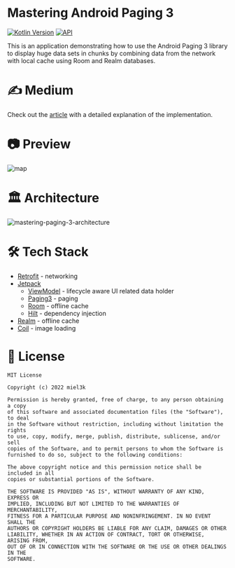 # Mastering Android Paging 3

[![Kotlin Version](https://img.shields.io/badge/Kotlin-1.7.x-blue.svg)](https://kotlinlang.org)
[![API](https://img.shields.io/badge/API-21%2B-brightgreen.svg?style=flat)](https://android-arsenal.com/api?level=21)

This is an application demonstrating how to use the Android Paging 3 library to display huge data sets in chunks by combining data from the network with local cache using Room and Realm databases.

# ✍️ Medium
Check out the [article](https://medium.com/@kuba.mielczarek96/android-paging-3-combine-network-and-local-data-using-room-and-realm-dea6435b6183) with a detailed explanation of the implementation.

# 📷 Preview
![map](https://user-images.githubusercontent.com/26262185/194933048-0de3bfc0-5f02-41e3-9be8-addf3b362646.gif)

# 🏛️ Architecture
![mastering-paging-3-architecture](https://user-images.githubusercontent.com/26262185/194933282-8b91d7c0-6475-4224-bf21-38a4d036f122.png)

# 🛠 Tech Stack
- [Retrofit](https://square.github.io/retrofit/) - networking
- [Jetpack](https://developer.android.com/jetpack)
  - [ViewModel](https://developer.android.com/topic/libraries/architecture/viewmodel) - lifecycle aware UI related data holder
  - [Paging3](https://developer.android.com/topic/libraries/architecture/paging/v3-overview) - paging 
  - [Room](https://developer.android.com/jetpack/androidx/releases/room) - offline cache
  - [Hilt](https://dagger.dev/hilt/) - dependency injection
- [Realm](https://github.com/realm/realm-java) - offline cache
- [Coil](https://github.com/coil-kt/coil) - image loading

# 📃 License

```
MIT License

Copyright (c) 2022 miel3k

Permission is hereby granted, free of charge, to any person obtaining a copy
of this software and associated documentation files (the "Software"), to deal
in the Software without restriction, including without limitation the rights
to use, copy, modify, merge, publish, distribute, sublicense, and/or sell
copies of the Software, and to permit persons to whom the Software is
furnished to do so, subject to the following conditions:

The above copyright notice and this permission notice shall be included in all
copies or substantial portions of the Software.

THE SOFTWARE IS PROVIDED "AS IS", WITHOUT WARRANTY OF ANY KIND, EXPRESS OR
IMPLIED, INCLUDING BUT NOT LIMITED TO THE WARRANTIES OF MERCHANTABILITY,
FITNESS FOR A PARTICULAR PURPOSE AND NONINFRINGEMENT. IN NO EVENT SHALL THE
AUTHORS OR COPYRIGHT HOLDERS BE LIABLE FOR ANY CLAIM, DAMAGES OR OTHER
LIABILITY, WHETHER IN AN ACTION OF CONTRACT, TORT OR OTHERWISE, ARISING FROM,
OUT OF OR IN CONNECTION WITH THE SOFTWARE OR THE USE OR OTHER DEALINGS IN THE
SOFTWARE.
```
